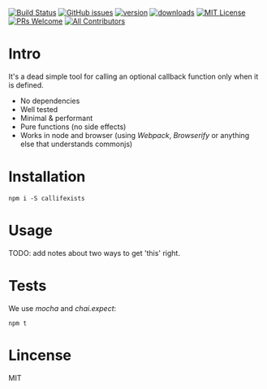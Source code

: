 [![Build Status](https://travis-ci.org/userpixel/callifexists.svg?branch=master)](https://travis-ci.org/userpixel/callifexists)
[![GitHub issues](https://img.shields.io/github/issues/userpixel/callifexists.svg)](https://github.com/userpixel/callifexists/issues)
[![version](https://img.shields.io/npm/v/callifexists.svg?style=flat-square)](http://npm.im/callifexists)
[![downloads](https://img.shields.io/npm/dm/callifexists.svg?style=flat-square)](http://npm-stat.com/charts.html?package=callifexists&from=2017-01-01)
[![MIT License](https://img.shields.io/npm/l/callifexists.svg?style=flat-square)](http://opensource.org/licenses/MIT)
[![PRs Welcome](https://img.shields.io/badge/PRs-welcome-brightgreen.svg?style=flat-square)](http://makeapullrequest.com)
[![All Contributors](https://img.shields.io/badge/all_contributors-5-orange.svg?style=flat-square)](https://github.com/userpixel/callifexists/graphs/contributors)

# Intro

It's a dead simple tool for calling an optional callback function only when it is defined.

* No dependencies
* Well tested
* Minimal & performant
* Pure functions (no side effects)
* Works in node and browser (using *Webpack*, *Browserify* or anything else that understands commonjs)

# Installation

```
npm i -S callifexists
```

# Usage

TODO: add notes about two ways to get 'this' right.

# Tests

We use *mocha* and *chai.expect*:

```
npm t
```

# Lincense

MIT
